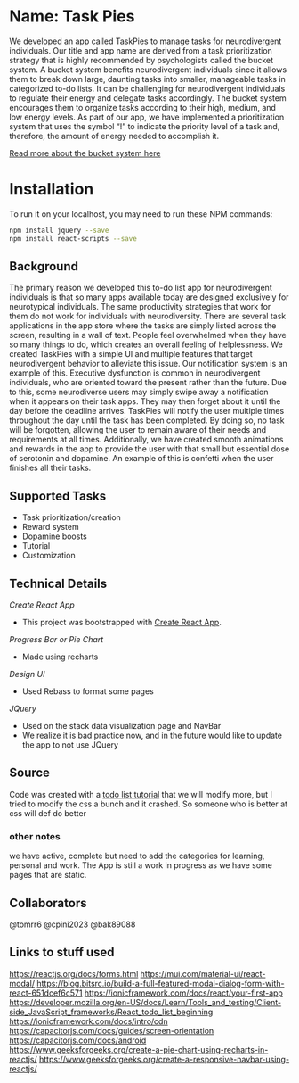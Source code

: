 # Name: Task Pies

We developed an app called TaskPies to manage tasks for neurodivergent individuals. Our title and app name are derived from a task prioritization strategy that is highly recommended by psychologists called the bucket system. A bucket system benefits neurodivergent individuals since it allows them to break down large, daunting tasks into smaller, manageable tasks in categorized to-do lists. It can be challenging for neurodivergent individuals to regulate their energy and delegate tasks accordingly. The bucket system encourages them to organize tasks according to their high, medium, and low energy levels. As part of our app, we have implemented a prioritization system that uses the symbol “!” to indicate the priority level of a task and, therefore, the amount of energy needed to accomplish it. 

[Read more about the bucket system here](https://www.addept.org/living-with-adult-add-adhd/the-best-to-do-list-for-adults-with-adhd)

# Installation

To run it on your localhost, you may need to run these NPM commands:

```bash
npm install jquery --save
npm install react-scripts --save
```

## Background 

The primary reason we developed this to-do list app for neurodivergent individuals is that so many apps available today are designed exclusively for neurotypical individuals. The same productivity strategies that work for them do not work for individuals with neurodiversity. There are several task applications in the app store where the tasks are simply listed across the screen, resulting in a wall of text. People feel overwhelmed when they have so many things to do, which creates an overall feeling of helplessness. We created TaskPies with a simple UI and multiple features that target neurodivergent behavior to alleviate this issue. Our notification system is an example of this. Executive dysfunction is common in neurodivergent individuals, who are oriented toward the present rather than the future. Due to this, some neurodiverse users may simply swipe away a notification when it appears on their task apps. They may then forget about it until the day before the deadline arrives. TaskPies will notify the user multiple times throughout the day until the task has been completed. By doing so, no task will be forgotten, allowing the user to remain aware of their needs and requirements at all times. Additionally, we have created smooth animations and rewards in the app to provide the user with that small but essential dose of serotonin and dopamine. An example of this is confetti when the user finishes all their tasks.

## Supported Tasks

- Task prioritization/creation
- Reward system
- Dopamine boosts
- Tutorial
- Customization

## Technical Details

_Create React App_
- This project was bootstrapped with [Create React App](https://github.com/facebook/create-react-app).

_Progress Bar or Pie Chart_
- Made using recharts

_Design UI_
- Used Rebass to format some pages

_JQuery_
- Used on the stack data visualization page and NavBar
- We realize it is bad practice now, and in the future would like to update the app to not use JQuery

## Source

Code was created with a [todo list tutorial](https://developer.mozilla.org/en-US/docs/Learn/Tools_and_testing/Client-side_JavaScript_frameworks/React_todo_list_beginning) that we will modify more, but I tried to modify the css a bunch and it crashed. So someone who is better at css will def do better

### other notes

we have active, complete but need to add the categories for learning, personal and work. The App is still a work in progress as we have some pages that are static.

## Collaborators 
@tomrr6
@cpini2023
@bak89088

## Links to stuff used
https://reactjs.org/docs/forms.html
https://mui.com/material-ui/react-modal/
https://blog.bitsrc.io/build-a-full-featured-modal-dialog-form-with-react-651dcef6c571
https://ionicframework.com/docs/react/your-first-app
https://developer.mozilla.org/en-US/docs/Learn/Tools_and_testing/Client-side_JavaScript_frameworks/React_todo_list_beginning
https://ionicframework.com/docs/intro/cdn
https://capacitorjs.com/docs/guides/screen-orientation
https://capacitorjs.com/docs/android
https://www.geeksforgeeks.org/create-a-pie-chart-using-recharts-in-reactjs/
https://www.geeksforgeeks.org/create-a-responsive-navbar-using-reactjs/
